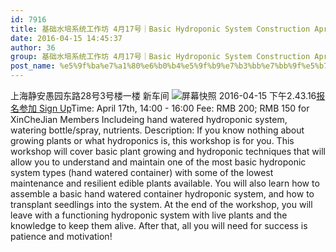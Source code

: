 ```yaml
---
id: 7916
title: 基础水培系统工作坊 4月17号｜Basic Hydroponic System Construction April 17th
date: 2016-04-15 14:45:37
author: 36
group: 基础水培系统工作坊 4月17号｜Basic Hydroponic System Construction April 17th
post_name: %e5%9f%ba%e7%a1%80%e6%b0%b4%e5%9f%b9%e7%b3%bb%e7%bb%9f%e5%b7%a5%e4%bd%9c%e5%9d%8a-4%e6%9c%8817%e5%8f%b7%ef%bd%9cbasic-hydroponic-system-construction-april-17th
---
```


上海静安愚园东路28号3号楼一楼 新车间 ![屏幕快照 2016-04-15 下午2.43.16](http://139.162.84.35/wp-content/uploads/2016/04/屏幕快照-2016-04-15-下午2.43.16.png)[报名参加 Sign Up](http://www.huodongxing.com/event/2330119094900 "立即报名")Time: April 17th, 14:00 - 16:00 Fee: RMB 200; RMB 150 for XinCheJian Members Includeing hand watered hydroponic system, watering bottle/spray, nutrients. Description: If you know nothing about growing plants or what hydroponics is, this workshop is for you. This workshop will cover basic plant growing and hydroponic techniques that will allow you to understand and maintain one of the most basic hydroponic system types (hand watered container) with some of the lowest maintenance and resilient edible plants available. You will also learn how to assemble a basic hand watered container hydroponic system, and how to transplant seedlings into the system. At the end of the workshop, you will leave with a functioning hydroponic system with live plants and the knowledge to keep them alive. After that, all you will need for success is patience and motivation!